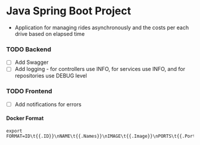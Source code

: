 # Java Spring Boot Project

- Application for managing rides asynchronously and the costs per each drive based on elapsed time

### TODO Backend

- [ ] Add Swagger
- [ ] Add logging - for controllers use INFO, for services use INFO, and for repositories use DEBUG level

### TODO Frontend

- [ ] Add notifications for errors

#### Docker Format

```shell
export FORMAT=ID\t{{.ID}}\nNAME\t{{.Names}}\nIMAGE\t{{.Image}}\nPORTS\t{{.Ports}}\nCOMMAND\t{{.Command}}\nCREATED\t{{.CreatedAt}}\nSTATUS\t{{.Status}}\n
```
